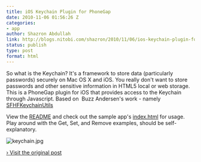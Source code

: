 ```yaml
---
title: iOS Keychain Plugin for PhoneGap
date: 2010-11-06 01:56:26 Z
categories:
- app
author: Shazron Abdullah
link: http://blogs.nitobi.com/shazron/2010/11/06/ios-keychain-plugin-for-phonegap/
status: publish
type: post
format: html
---
```


So what is the Keychain? It's a framework to store data (particularly passwords) securely on Mac OS X and iOS. You really don't want to store passwords and other sensitive information in HTML5 local or web storage. This is a PhoneGap plugin for iOS that provides access to the Keychain through Javascript. Based on  Buzz Andersen's work - namely [SFHFKeychainUtils](https://github.com/ldandersen/scifihifi-iphone/tree/master/security/)

View the [README](http://github.com/phonegap/phonegap-plugins/blob/master/iPhone/Keychain/README.md) and check out the sample app's [index.html](http://github.com/phonegap/phonegap-plugins/blob/master/iPhone/Keychain/KeychainPlugin-Host/www/index.html) for usage. Play around with the Get, Set, and Remove examples, should be self-explanatory.

![keychain.jpg](http://blogs.nitobi.com/shazron/wp-content/uploads/2010/11/keychain.jpg)

[› Visit the original post](http://blogs.nitobi.com/shazron/2010/11/06/ios-keychain-plugin-for-phonegap/)
